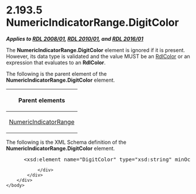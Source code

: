 <html dir="LTR" xmlns:mshelp="http://msdn.microsoft.com/mshelp" xmlns:ddue="http://ddue.schemas.microsoft.com/authoring/2003/5" xmlns:xlink="http://www.w3.org/1999/xlink" xmlns:tool="http://www.microsoft.com/tooltip">
    <head>
        <meta http-equiv="Content-Type" content="text/html; CHARSET=utf-8"></meta>
        <meta name="save" content="history"></meta>
        <title>2.193.5 NumericIndicatorRange.DigitColor</title>
        <xml>
            <mshelp:toctitle title="2.193.5 NumericIndicatorRange.DigitColor"></mshelp:toctitle>
            <mshelp:rltitle title="[MS-RDL]: NumericIndicatorRange.DigitColor"></mshelp:rltitle>
            <mshelp:keyword index="A" term="5c83c8e7-0466-4c49-bb00-6479672183ee"></mshelp:keyword>
            <mshelp:attr name="DCSext.ContentType" value="open specification"></mshelp:attr>
            <mshelp:attr name="AssetID" value="5c83c8e7-0466-4c49-bb00-6479672183ee"></mshelp:attr>
            <mshelp:attr name="TopicType" value="kbRef"></mshelp:attr>
            <mshelp:attr name="DCSext.Title" value="[MS-RDL]: NumericIndicatorRange.DigitColor" />
        </xml>
    </head>
    <body>
        <div id="header">
            <h1 class="heading">2.193.5 NumericIndicatorRange.DigitColor</h1>
        </div>
        <div id="mainSection">
            <div id="mainBody">
                <div id="allHistory" class="saveHistory"></div>
                <div id="sectionSection0" class="section" name="collapseableSection">
                    

<p><b><i>Applies to </i></b><a href="1e855f94-4617-47e4-b89e-0856c6cb420f.md"><b><i>RDL 2008/01</i></b></a><b><i>,
</i></b><a href="3428e690-a348-4ec7-8a6a-8efb42d2cdee.md"><b><i>RDL 2010/01</i></b></a><b><i>,
and </i></b><a href="52ce3983-2bfc-4e72-9359-42aaf5fe4509.md"><b><i>RDL 2016/01</i></b></a></p>

<p>The <b>NumericIndicatorRange.DigitColor</b> element is
ignored if it is present. However, its data type is validated and the value
MUST be an <a href="b302c6a5-6023-42b1-95ed-bafcdc4b5714.md">RdlColor</a> or
an expression that evaluates to an <b>RdlColor</b>.</p>

<p>The following is the parent element of the <b>NumericIndicatorRange.DigitColor</b>
element.</p>

<table>
 <thead>
  <tr>
   <th>
   <p>Parent elements</p>
   </th>
  </tr>
 </thead>
 <tr>
  <td>
  <p><a href="3ebf4cc8-aa9f-4dfe-a97d-df0d02d74e36.md">NumericIndicatorRange</a>
  </p>
  </td>
 </tr>
</table>

<p>The following is the XML Schema definition of the <b>NumericIndicatorRange.DigitColor</b>
element.</p>

<dl>
<dd>
<div><pre> &lt;xsd:element name=&quot;DigitColor&quot; type=&quot;xsd:string&quot; minOccurs=&quot;0&quot; /&gt;
</pre></div>
</dd></dl>


                </div>
            </div>
        </div>
    </body>
</html>